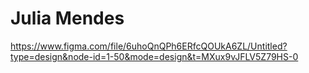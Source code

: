 # Julia Mendes
https://www.figma.com/file/6uhoQnQPh6ERfcQOUkA6ZL/Untitled?type=design&node-id=1-50&mode=design&t=MXux9vJFLV5Z79HS-0
